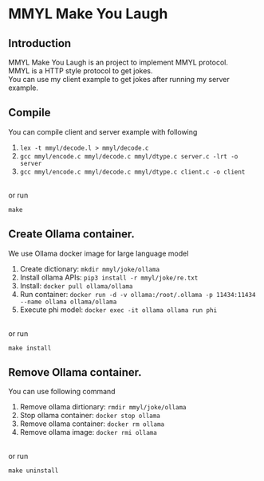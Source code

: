 # MMYL Make You Laugh
## Introduction
MMYL Make You Laugh is an project to implement MMYL protocol. <br>
MMYL is a HTTP style protocol to get jokes. <br>
You can use my client example to get jokes after running my server example.

## Compile
You can compile client and server example with following
1. `lex -t mmyl/decode.l > mmyl/decode.c`
2. `gcc mmyl/encode.c mmyl/decode.c mmyl/dtype.c server.c -lrt -o server`
3. `gcc mmyl/encode.c mmyl/decode.c mmyl/dtype.c client.c -o client`
<br>
or run

```
make
```

## Create Ollama container.
We use Ollama docker image for large language model
1. Create dictionary: `mkdir mmyl/joke/ollama`
2. Install ollama APIs: `pip3 install -r mmyl/joke/re.txt`
3. Install: `docker pull ollama/ollama`
4. Run container: `docker run -d -v ollama:/root/.ollama -p 11434:11434 --name ollama ollama/ollama`
5. Execute phi model: `docker exec -it ollama ollama run phi`
<br>
or run

```
make install
```
## Remove Ollama container.
You can use following command
1. Remove ollama dirtionary: `rmdir mmyl/joke/ollama`
2. Stop ollama container: `docker stop ollama`
3. Remove ollama container: `docker rm ollama`
4. Remove ollama image: `docker rmi ollama`
<br>
or run

```
make uninstall
```
